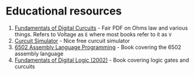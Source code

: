 # Educational resources

1. [Fundamentals of Digital Curcuits](Fundamentals_of_DC_Circuits.pdf) - Fair PDF on Ohms law and various things.  Refers to Voltage as `E` where most books refer to it as `V`
2. [Curcuit Simulator](https://falstad.com/circuit/circuitjs.html) - Nice free curcuit simulator
3. [6502 Assembly Language Programming](https://archive.org/details/6502-assembly-language-programming/) - Book covering the 6502 assembly language
4. [Fundamentals of Digital Logic (2002)](https://www.abebooks.com/first-edition/Fundamentals-Digital-Logic-VHDL-Design-Vranesic/30843625358/bd) - Book covering logic gates and curcuits
